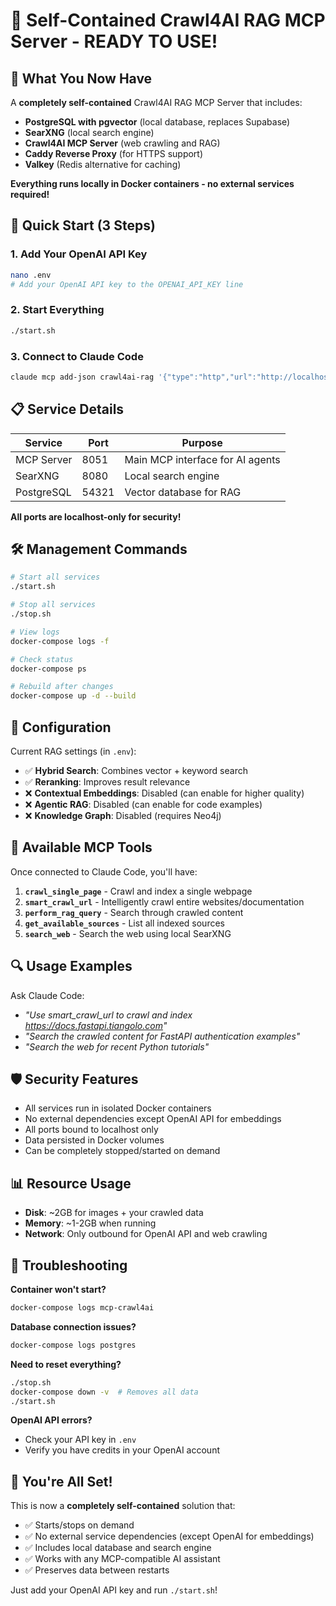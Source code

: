 # 🐳 Self-Contained Crawl4AI RAG MCP Server - READY TO USE!

## 🎯 What You Now Have

A **completely self-contained** Crawl4AI RAG MCP Server that includes:
- **PostgreSQL with pgvector** (local database, replaces Supabase)
- **SearXNG** (local search engine)
- **Crawl4AI MCP Server** (web crawling and RAG)
- **Caddy Reverse Proxy** (for HTTPS support)
- **Valkey** (Redis alternative for caching)

**Everything runs locally in Docker containers - no external services required!**

## 🚀 Quick Start (3 Steps)

### 1. Add Your OpenAI API Key
```bash
nano .env
# Add your OpenAI API key to the OPENAI_API_KEY line
```

### 2. Start Everything
```bash
./start.sh
```

### 3. Connect to Claude Code
```bash
claude mcp add-json crawl4ai-rag '{"type":"http","url":"http://localhost:8051/sse"}' --scope user
```

## 📋 Service Details

| Service | Port | Purpose |
|---------|------|---------|
| MCP Server | 8051 | Main MCP interface for AI agents |
| SearXNG | 8080 | Local search engine |
| PostgreSQL | 54321 | Vector database for RAG |

**All ports are localhost-only for security!**

## 🛠️ Management Commands

```bash
# Start all services
./start.sh

# Stop all services  
./stop.sh

# View logs
docker-compose logs -f

# Check status
docker-compose ps

# Rebuild after changes
docker-compose up -d --build
```

## 🔧 Configuration

Current RAG settings (in `.env`):
- ✅ **Hybrid Search**: Combines vector + keyword search
- ✅ **Reranking**: Improves result relevance
- ❌ **Contextual Embeddings**: Disabled (can enable for higher quality)
- ❌ **Agentic RAG**: Disabled (can enable for code examples)
- ❌ **Knowledge Graph**: Disabled (requires Neo4j)

## 🎯 Available MCP Tools

Once connected to Claude Code, you'll have:

1. **`crawl_single_page`** - Crawl and index a single webpage
2. **`smart_crawl_url`** - Intelligently crawl entire websites/documentation
3. **`perform_rag_query`** - Search through crawled content
4. **`get_available_sources`** - List all indexed sources
5. **`search_web`** - Search the web using local SearXNG

## 🔍 Usage Examples

Ask Claude Code:
- *"Use smart_crawl_url to crawl and index https://docs.fastapi.tiangolo.com"*
- *"Search the crawled content for FastAPI authentication examples"*  
- *"Search the web for recent Python tutorials"*

## 🛡️ Security Features

- All services run in isolated Docker containers
- No external dependencies except OpenAI API for embeddings
- All ports bound to localhost only
- Data persisted in Docker volumes
- Can be completely stopped/started on demand

## 📊 Resource Usage

- **Disk**: ~2GB for images + your crawled data
- **Memory**: ~1-2GB when running
- **Network**: Only outbound for OpenAI API and web crawling

## 🔧 Troubleshooting

**Container won't start?**
```bash
docker-compose logs mcp-crawl4ai
```

**Database connection issues?**  
```bash
docker-compose logs postgres
```

**Need to reset everything?**
```bash
./stop.sh
docker-compose down -v  # Removes all data
./start.sh
```

**OpenAI API errors?**
- Check your API key in `.env`
- Verify you have credits in your OpenAI account

## 🎉 You're All Set!

This is now a **completely self-contained** solution that:
- ✅ Starts/stops on demand
- ✅ No external service dependencies (except OpenAI for embeddings)
- ✅ Includes local database and search engine
- ✅ Works with any MCP-compatible AI assistant
- ✅ Preserves data between restarts

Just add your OpenAI API key and run `./start.sh`!
